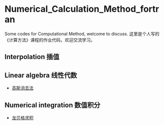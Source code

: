 # Numerical_Calculation_Method_fortran
Some codes for Computational Method, welcome to discuss.
这里是个人写的《计算方法》课程的作业代码，欢迎交流学习。

## Interpolation 插值

## Linear algebra 线性代数
- [高斯消去法](https://github.com/Bugatti100Peagle/Numerical_Calculation_Method_fortran/blob/master/Gaussian_elimination/Introduce_of_Gaussi.md)

## Numerical integration 数值积分
- [龙贝格求积](https://github.com/Bugatti100Peagle/Numerical_Calculation_Method_fortran/blob/master/Romberg/Introduce_of_Romberg.md)

